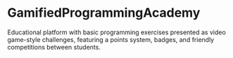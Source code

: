 
# GamifiedProgrammingAcademy

Educational platform with basic programming exercises presented as video game-style challenges, featuring a points system, badges, and friendly competitions between students.
